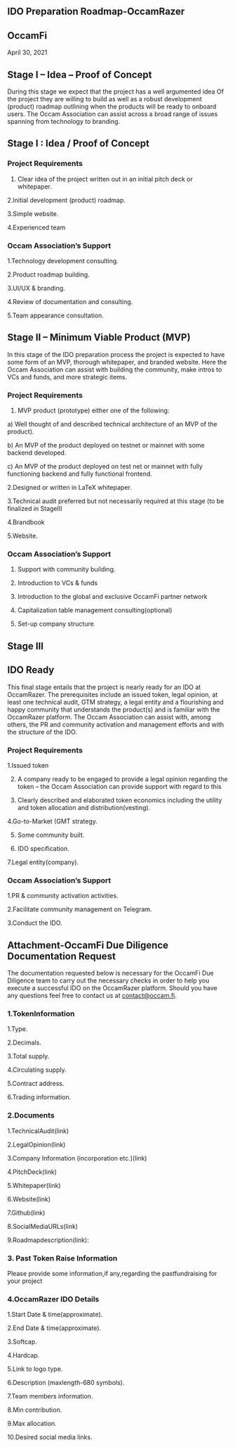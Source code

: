 ## IDO Preparation Roadmap-OccamRazer

## OccamFi

April 30, 2021

## Stage I – Idea – Proof of Concept

During this stage we expect that the project has a well argumented idea Of the project they are willing to build as well as a robust development (product) roadmap outlining when the products will be ready to onboard users.
The Occam Association can assist across a broad range of issues spanning from technology to branding.

## Stage I : Idea / Proof of Concept

### Project Requirements

1. Clear idea of the project written out in an initial pitch deck or whitepaper.

2.Initial development (product) roadmap.

3.Simple website.

4.Experienced team

### Occam Association’s Support

1.Technology development consulting.

2.Product roadmap building.

3.UI/UX & branding.

4.Review of documentation and consulting.

5.Team appearance consultation.

## Stage II – Minimum Viable Product (MVP) 

In this stage of the IDO preparation process the project is expected to have some form of an MVP, thorough whitepaper, and branded website. 
Here the Occam Association can assist with building the community, make intros to VCs and funds, and more strategic items.

### Project Requirements

1.	MVP product (prototype) either one of the following: 

a) Well thought of and described technical architecture of an MVP of the product). 

b) An MVP of the product deployed on testnet or mainnet with some backend developed.

c) An MVP of the product deployed on test net or mainnet with fully functioning backend and fully functional frontend.

2.Designed or written in LaTeX whitepaper.

3.Technical audit preferred but not necessarily required at this stage (to be finalized in StageIII

4.Brandbook

5.Website.

### Occam Association’s Support

1. Support with community building. 

2. Introduction to VCs & funds

3. Introduction to the global and exclusive OccamFi partner network

4. Capitalization table management consulting(optional)

5. Set-up company structure

## Stage III

## IDO Ready

This final stage entails that the project is nearly ready for an IDO at OccamRazer. 
The prerequisites include an issued token, legal opinion, at least one technical audit, GTM strategy, a legal entity and a flourishing and happy community that understands the product(s) and is familiar with the OccamRazer platform. 
The Occam Association can assist with, among others, the PR and community activation and management efforts and with the structure of the IDO.

### Project Requirements

1.Issued token

2. A company ready to be engaged to provide a legal opinion regarding the token – the Occam Association can provide support with regard to this

3. Clearly described and elaborated token economics including the utility and token allocation and distribution(vesting).

4.Go-to-Market (GMT strategy.

5. Some community built.

6. IDO specification.

7.Legal entity(company).

### Occam Association’s Support

1.PR & community activation activities.

2.Facilitate community management on Telegram.

3.Conduct the IDO.

## Attachment-OccamFi Due Diligence Documentation Request

The documentation requested below is necessary for the OccamFi Due Diligence team to carry out the necessary checks in order to help you execute a successful IDO on the OccamRazer platform. 
Should you have any questions feel free to contact us at contact@occam.fi.

### 1.TokenInformation

1.Type.

2.Decimals.

3.Total supply.

4.Circulating supply.

5.Contract address.

6.Trading information.

### 2.Documents

1.TechnicalAudit(link)

2.LegalOpinion(link)

3.Company Information (incorporation etc.)(link)

4.PitchDeck(link)

5.Whitepaper(link)

6.Website(link)

7.Github(link)

8.SocialMediaURLs(link)

9.Roadmapdescription(link):

### 3. Past Token Raise Information 

Please provide some information,if any,regarding the pastfundraising for your project

### 4.OccamRazer IDO Details

1.Start Date & time(approximate).

2.End Date & time(approximate).

3.Softcap.

4.Hardcap.

5.Link to logo type.

6.Description (maxlength-680 symbols).

7.Team members information.

8.Min contribution.

9.Max allocation.

10.Desired social media links.
